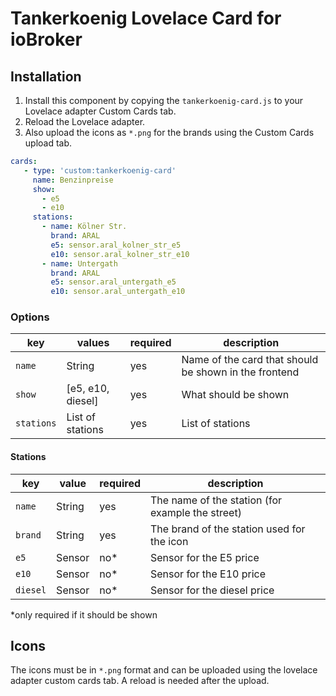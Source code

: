 ﻿# Tankerkoenig Lovelace Card for ioBroker


## Installation
1. Install this component by copying the `tankerkoenig-card.js` to your Lovelace adapter Custom Cards tab.
2. Reload the Lovelace adapter.
3. Also upload the icons as `*.png` for the brands using the Custom Cards upload tab.

```yaml
cards:
   - type: 'custom:tankerkoenig-card'
     name: Benzinpreise
     show:
       - e5
       - e10
     stations:
       - name: Kölner Str.
         brand: ARAL
         e5: sensor.aral_kolner_str_e5
         e10: sensor.aral_kolner_str_e10
       - name: Untergath
         brand: ARAL
         e5: sensor.aral_untergath_e5
         e10: sensor.aral_untergath_e10
```

### Options
| key        | values            | required | description
|------------|-------------------|----------|---
| `name`     | String            | yes      | Name of the card that should be shown in the frontend
| `show`     | [e5, e10, diesel] | yes      | What should be shown
| `stations` | List of stations  | yes      | List of stations

#### Stations
| key      | value  | required | description
|----------|--------|----------|---
| `name`   | String | yes      | The name of the station (for example the street)
| `brand`  | String | yes      | The brand of the station used for the icon
| `e5`     | Sensor | no*      | Sensor for the E5 price
| `e10`    | Sensor | no*      | Sensor for the E10 price
| `diesel` | Sensor | no*      | Sensor for the diesel price

*only required if it should be shown

## Icons
The icons must be in `*.png` format and can be uploaded using the lovelace adapter custom cards tab. A reload is needed after the upload. 



